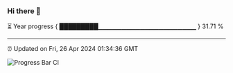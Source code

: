 ### Hi there 👋

⏳ Year progress { █████████▁▁▁▁▁▁▁▁▁▁▁▁▁▁▁▁▁▁▁▁▁ } 31.71 %

---

⏰ Updated on Fri, 26 Apr 2024 01:34:36 GMT

![Progress Bar CI](https://github.com/IshwaranRudhara/GIT-ACTION/workflows/Progress%20Bar%20CI/badge.svg)
